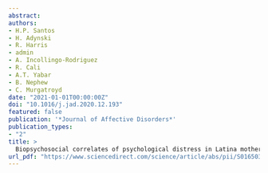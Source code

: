 ```yaml
---
abstract:
authors:
- H.P. Santos
- H. Adynski
- R. Harris
- admin
- A. Incollingo-Rodriguez
- R. Cali
- A.T. Yabar
- B. Nephew
- C. Murgatroyd
date: "2021-01-01T00:00:00Z"
doi: "10.1016/j.jad.2020.12.193"
featured: false
publication: '*Journal of Affective Disorders*'
publication_types:
- "2"
title: >
  Biopsychosocial correlates of psychological distress in Latina mothers
url_pdf: "https://www.sciencedirect.com/science/article/abs/pii/S0165032720332833"
---
```


